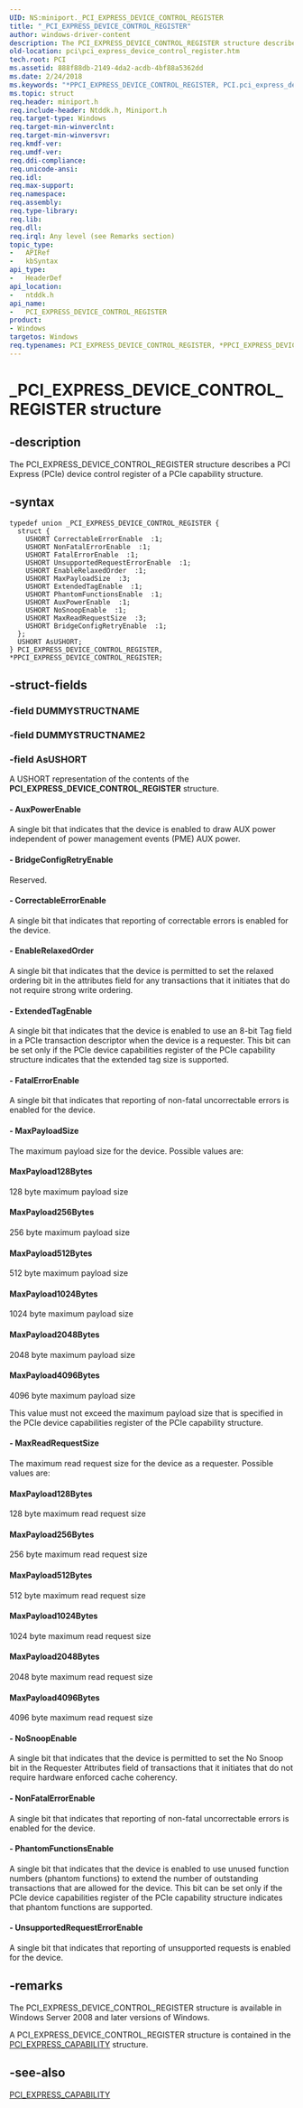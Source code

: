```yaml
---
UID: NS:miniport._PCI_EXPRESS_DEVICE_CONTROL_REGISTER
title: "_PCI_EXPRESS_DEVICE_CONTROL_REGISTER"
author: windows-driver-content
description: The PCI_EXPRESS_DEVICE_CONTROL_REGISTER structure describes a PCI Express (PCIe) device control register of a PCIe capability structure.
old-location: pci\pci_express_device_control_register.htm
tech.root: PCI
ms.assetid: 888f88db-2149-4da2-acdb-4bf88a5362dd
ms.date: 2/24/2018
ms.keywords: "*PPCI_EXPRESS_DEVICE_CONTROL_REGISTER, PCI.pci_express_device_control_register, PCI_EXPRESS_DEVICE_CONTROL_REGISTER, PCI_EXPRESS_DEVICE_CONTROL_REGISTER union [Buses], PPCI_EXPRESS_DEVICE_CONTROL_REGISTER, PPCI_EXPRESS_DEVICE_CONTROL_REGISTER union pointer [Buses], _PCI_EXPRESS_DEVICE_CONTROL_REGISTER, ntddk/PCI_EXPRESS_DEVICE_CONTROL_REGISTER, ntddk/PPCI_EXPRESS_DEVICE_CONTROL_REGISTER, pci_struct_344c5f1d-566f-4755-ba52-57635c4fabfe.xml"
ms.topic: struct
req.header: miniport.h
req.include-header: Ntddk.h, Miniport.h
req.target-type: Windows
req.target-min-winverclnt:
req.target-min-winversvr:
req.kmdf-ver:
req.umdf-ver:
req.ddi-compliance:
req.unicode-ansi:
req.idl:
req.max-support:
req.namespace:
req.assembly:
req.type-library:
req.lib:
req.dll:
req.irql: Any level (see Remarks section)
topic_type:
-	APIRef
-	kbSyntax
api_type:
-	HeaderDef
api_location:
-	ntddk.h
api_name:
-	PCI_EXPRESS_DEVICE_CONTROL_REGISTER
product:
- Windows
targetos: Windows
req.typenames: PCI_EXPRESS_DEVICE_CONTROL_REGISTER, *PPCI_EXPRESS_DEVICE_CONTROL_REGISTER
---
```


# _PCI_EXPRESS_DEVICE_CONTROL_REGISTER structure


## -description


The PCI_EXPRESS_DEVICE_CONTROL_REGISTER structure describes a PCI Express (PCIe) device control register of a PCIe capability structure.


## -syntax


```
typedef union _PCI_EXPRESS_DEVICE_CONTROL_REGISTER {
  struct {
    USHORT CorrectableErrorEnable  :1;
    USHORT NonFatalErrorEnable  :1;
    USHORT FatalErrorEnable  :1;
    USHORT UnsupportedRequestErrorEnable  :1;
    USHORT EnableRelaxedOrder  :1;
    USHORT MaxPayloadSize  :3;
    USHORT ExtendedTagEnable  :1;
    USHORT PhantomFunctionsEnable  :1;
    USHORT AuxPowerEnable  :1;
    USHORT NoSnoopEnable  :1;
    USHORT MaxReadRequestSize  :3;
    USHORT BridgeConfigRetryEnable  :1;
  };
  USHORT AsUSHORT;
} PCI_EXPRESS_DEVICE_CONTROL_REGISTER, *PPCI_EXPRESS_DEVICE_CONTROL_REGISTER;
```


## -struct-fields




### -field DUMMYSTRUCTNAME




### -field DUMMYSTRUCTNAME2




### -field AsUSHORT

A USHORT representation of the contents of the <b>PCI_EXPRESS_DEVICE_CONTROL_REGISTER</b> structure.


#### - AuxPowerEnable

A single bit that indicates that the device is enabled to draw AUX power independent of power management events (PME) AUX power.


#### - BridgeConfigRetryEnable

Reserved.


#### - CorrectableErrorEnable

A single bit that indicates that reporting of correctable errors is enabled for the device.


#### - EnableRelaxedOrder

A single bit that indicates that the device is permitted to set the relaxed ordering bit in the attributes field for any transactions that it initiates that do not require strong write ordering.


#### - ExtendedTagEnable

A single bit that indicates that the device is enabled to use an 8-bit Tag field in a PCIe transaction descriptor when the device is a requester. This bit can be set only if the PCIe device capabilities register of the PCIe capability structure indicates that the extended tag size is supported.


#### - FatalErrorEnable

A single bit that indicates that reporting of non-fatal uncorrectable errors is enabled for the device.


#### - MaxPayloadSize

The maximum payload size for the device. Possible values are:





#### MaxPayload128Bytes

128 byte maximum payload size



#### MaxPayload256Bytes

256 byte maximum payload size



#### MaxPayload512Bytes

512 byte maximum payload size



#### MaxPayload1024Bytes

1024 byte maximum payload size



#### MaxPayload2048Bytes

2048 byte maximum payload size



#### MaxPayload4096Bytes

4096 byte maximum payload size

This value must not exceed the maximum payload size that is specified in the PCIe device capabilities register of the PCIe capability structure.


#### - MaxReadRequestSize

The maximum read request size for the device as a requester. Possible values are:





#### MaxPayload128Bytes

128 byte maximum read request size



#### MaxPayload256Bytes

256 byte maximum read request size



#### MaxPayload512Bytes

512 byte maximum read request size



#### MaxPayload1024Bytes

1024 byte maximum read request size



#### MaxPayload2048Bytes

2048 byte maximum read request size



#### MaxPayload4096Bytes

4096 byte maximum read request size


#### - NoSnoopEnable

A single bit that indicates that the device is permitted to set the No Snoop bit in the Requester Attributes field of transactions that it initiates that do not require hardware enforced cache coherency.


#### - NonFatalErrorEnable

A single bit that indicates that reporting of non-fatal uncorrectable errors is enabled for the device.


#### - PhantomFunctionsEnable

A single bit that indicates that the device is enabled to use unused function numbers (phantom functions) to extend the number of outstanding transactions that are allowed for the device. This bit can be set only if the PCIe device capabilities register of the PCIe capability structure indicates that phantom functions are supported.


#### - UnsupportedRequestErrorEnable

A single bit that indicates that reporting of unsupported requests is enabled for the device.


## -remarks



The PCI_EXPRESS_DEVICE_CONTROL_REGISTER structure is available in Windows Server 2008 and later versions of Windows.

A PCI_EXPRESS_DEVICE_CONTROL_REGISTER structure is contained in the <a href="https://msdn.microsoft.com/library/windows/hardware/ff537460">PCI_EXPRESS_CAPABILITY</a> structure.




## -see-also

<a href="https://msdn.microsoft.com/library/windows/hardware/ff537460">PCI_EXPRESS_CAPABILITY</a>



 

 



